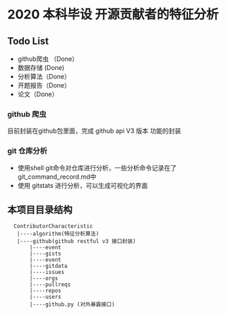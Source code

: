 # 2020 本科毕设 开源贡献者的特征分析
## Todo List
- github爬虫 （Done）
- 数据存储 (Done)
- 分析算法（Done）
- 开题报告（Done）
- 论文（Done）


### github 爬虫
目前封装在github包里面，完成 github api V3 版本 功能的封装

### git 仓库分析
- 使用shell git命令对仓库进行分析，一些分析命令记录在了git_command_record.md中
- 使用 gitstats 进行分析，可以生成可视化的界面

## 本项目目录结构
      ContributorCharacteristic
       |----algorithm(特征分析算法)
       |----github(github restful v3 接口封装)
           |----event     
           |----gists
           |----event
           |----gitdata
           |----issues
           |----orgs
           |----pullreqs
           |----repos
           |----users
           |----github.py (对外暴露接口)
           